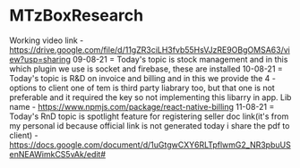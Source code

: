 # MTzBoxResearch
Working video link - https://drive.google.com/file/d/11gZR3ciLH3fvb55HsVJzRE9OBgOMSA63/view?usp=sharing
09-08-21 = Today's topic is stock management and in this which plugin we use is socket and firebase, these are installed 
10-08-21 = Today's topic is R&D on invoice and billing and in this we provide the 4 - options to client one of tem is third party liabrary too, but that one is not preferable and it required the key so not implementing this libarry in app.
Lib name - https://www.npmjs.com/package/react-native-billing
11-08-21 = Today's RnD topic is  spotlight feature for registering seller
doc link(it's from my personal id because official link is not generated today i share the pdf to client) - https://docs.google.com/document/d/1uGtgwCXY6RLTpflwmG2_NR3pbuUSenNEAWimkCS5vAk/edit#

